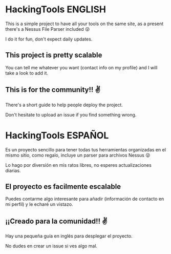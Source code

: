 # HackingTools ENGLISH
This is a simple project to have all your tools on the same site, as a present there's a Nessus File Parser included 😜

I do it for fun, don't expect daily updates.

## This project is pretty scalable
You can tell me whatever you want (contact info on my profile) and I will take a look to add it.

## This is for the community!! ✌
There's a short guide to help people deploy the project.

Don't hesitate to upload an issue if you find something wrong.

# HackingTools ESPAÑOL
Es un proyecto sencillo para tener todas tus herramientas organizadas en el mismo sitio, como regalo, incluye un parser para archivos Nessus 😜

Lo hago por diversión en mis ratos libres, no esperes actualizaciones diarias.

## El proyecto es facilmente escalable
Puedes contarme algo interesante para añadir (información de contacto en mi perfil) y le echaré un vistazo.

## ¡¡Creado para la comunidad!! ✌
Hay una pequeña guía en inglés para desplegar el proyecto.

No dudes en crear un issue si ves algo mal.
